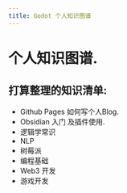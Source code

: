 ```yaml
---
title: Godot 个人知识图谱
---
```


# 个人知识图谱.
## 打算整理的知识清单:
* Github Pages 如何写个人Blog.
* Obsidian 入门 及插件使用.
* 逻辑学常识
* NLP
* 树莓派
* 编程基础
* Web3 开发
* 游戏开发

